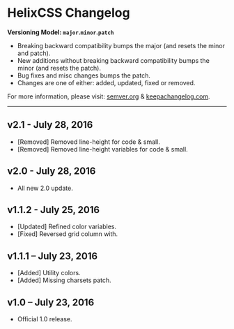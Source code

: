 # HelixCSS Changelog

**Versioning Model: `major`.`minor`.`patch`**

- Breaking backward compatibility bumps the major (and resets the minor and patch).
- New additions without breaking backward compatibility bumps the minor (and resets the patch).
- Bug fixes and misc changes bumps the patch.
- Changes are one of either: added, updated, fixed or removed.

For more information, please visit: [semver.org](semver.org) & [keepachangelog.com](keepachangelog.com).

---

## v2.1 - July 28, 2016
- [Removed] Removed line-height for code & small.
- [Removed] Removed line-height variables for code & small.

## v2.0 - July 28, 2016
- All new 2.0 update.

## v1.1.2 - July 25, 2016
- [Updated] Refined color variables.
- [Fixed] Reversed grid column with.

## v1.1.1 – July 23, 2016
- [Added] Utility colors.
- [Added] Missing charsets patch.

## v1.0 – July 23, 2016
- Official 1.0 release.
